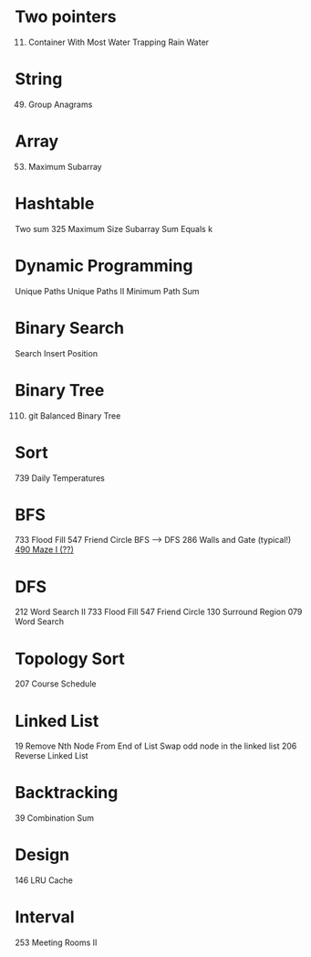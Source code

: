 # Two pointers
 11. Container With Most Water
 Trapping Rain Water

# String
 49. Group Anagrams

# Array
 53. Maximum Subarray

# Hashtable
 Two sum
 325 Maximum Size Subarray Sum Equals k

# Dynamic Programming
 Unique Paths
 Unique Paths II
 Minimum Path Sum

# Binary Search
 Search Insert Position

# Binary Tree
 110. git Balanced Binary Tree

# Sort
 739 Daily Temperatures

# BFS
 733 Flood Fill
 547 Friend Circle
 BFS --> DFS
 286 Walls and Gate (typical!)
 [490 Maze I (??)](.\490_The_Maze.py)

 # DFS
 212 Word Search II
 733 Flood Fill
 547 Friend Circle
 130 Surround Region
 079 Word Search

# Topology Sort
 207 Course Schedule

# Linked List
 19 Remove Nth Node From End of List
 Swap odd node in the linked list
 206 Reverse Linked List

# Backtracking
 39 Combination Sum

# Design
 146 LRU Cache

# Interval
 253 Meeting Rooms II
